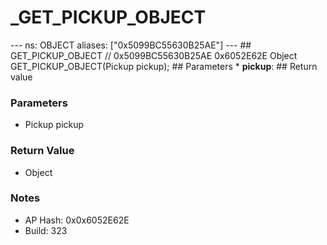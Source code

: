 # _GET_PICKUP_OBJECT

--- ns: OBJECT aliases: ["0x5099BC55630B25AE"] --- ## GET_PICKUP_OBJECT  // 0x5099BC55630B25AE 0x6052E62E Object GET_PICKUP_OBJECT(Pickup pickup);   ## Parameters * **pickup**:  ## Return value

### Parameters
* Pickup pickup

### Return Value
* Object

### Notes
* AP Hash: 0x0x6052E62E
* Build: 323

